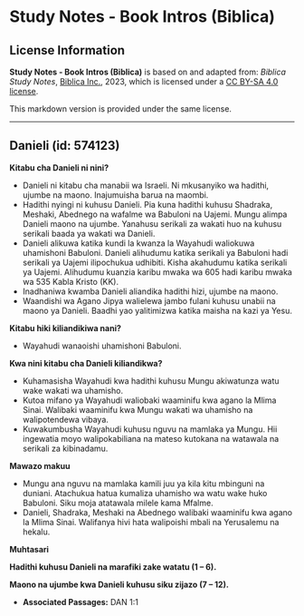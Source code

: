 # Study Notes - Book Intros (Biblica)

## License Information

**Study Notes - Book Intros (Biblica)** is based on and adapted from: _Biblica Study Notes_, [Biblica Inc.](https://www.biblica.com/), 2023, which is licensed under a [CC BY-SA 4.0 license](https://creativecommons.org/licenses/by-sa/4.0/legalcode.en).

This markdown version is provided under the same license.



--------------------------------

## Danieli (id: 574123)

**Kitabu cha Danieli ni nini?**

* Danieli ni kitabu cha manabii wa Israeli. Ni mkusanyiko wa hadithi, ujumbe na maono. Inajumuisha barua na maombi.
* Hadithi nyingi ni kuhusu Danieli. Pia kuna hadithi kuhusu Shadraka, Meshaki, Abednego na wafalme wa Babuloni na Uajemi. Mungu alimpa Danieli maono na ujumbe. Yanahusu serikali za wakati huo na kuhusu serikali baada ya wakati wa Danieli.
* Danieli alikuwa katika kundi la kwanza la Wayahudi waliokuwa uhamishoni Babuloni. Danieli alihudumu katika serikali ya Babuloni hadi serikali ya Uajemi ilipochukua udhibiti. Kisha akahudumu katika serikali ya Uajemi. Alihudumu kuanzia karibu mwaka wa 605 hadi karibu mwaka wa 535 Kabla Kristo (KK).
* Inadhaniwa kwamba Danieli aliandika hadithi hizi, ujumbe na maono.
* Waandishi wa Agano Jipya walielewa jambo fulani kuhusu unabii na maono ya Danieli. Baadhi yao yalitimizwa katika maisha na kazi ya Yesu.

**Kitabu hiki kiliandikiwa nani?**

* Wayahudi wanaoishi uhamishoni Babuloni.

**Kwa nini kitabu cha Danieli kiliandikwa?**

* Kuhamasisha Wayahudi kwa hadithi kuhusu Mungu akiwatunza watu wake wakati wa uhamisho.
* Kutoa mifano ya Wayahudi waliobaki waaminifu kwa agano la Mlima Sinai. Walibaki waaminifu kwa Mungu wakati wa uhamisho na walipotendewa vibaya.
* Kuwakumbusha Wayahudi kuhusu nguvu na mamlaka ya Mungu. Hii ingewatia moyo walipokabiliana na mateso kutokana na watawala na serikali za kibinadamu.

**Mawazo makuu**

* Mungu ana nguvu na mamlaka kamili juu ya kila kitu mbinguni na duniani. Atachukua hatua kumaliza uhamisho wa watu wake huko Babuloni. Siku moja atatawala milele kama Mfalme.
* Danieli, Shadraka, Meshaki na Abednego walibaki waaminifu kwa agano la Mlima Sinai. Walifanya hivi hata walipoishi mbali na Yerusalemu na hekalu.

**Muhtasari**

**Hadithi kuhusu Danieli na marafiki zake watatu (1 – 6\).**

**Maono na ujumbe kwa Danieli kuhusu siku zijazo (7 – 12\).**

* **Associated Passages:** DAN 1:1

